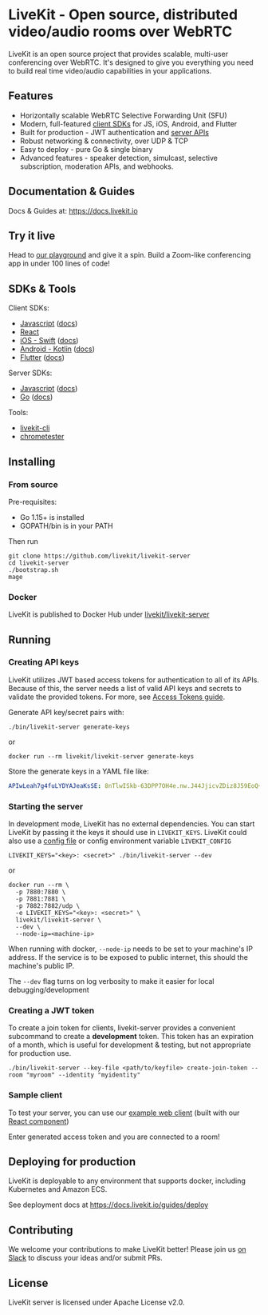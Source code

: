 # LiveKit - Open source, distributed video/audio rooms over WebRTC

LiveKit is an open source project that provides scalable, multi-user conferencing over WebRTC. It's designed to give you
everything you need to build real time video/audio capabilities in your applications.

## Features

- Horizontally scalable WebRTC Selective Forwarding Unit (SFU)
- Modern, full-featured [client SDKs](https://docs.livekit.io/references/client-sdks/) for JS, iOS, Android, and Flutter
- Built for production - JWT authentication and [server APIs](https://docs.livekit.io/guides/server-api)
- Robust networking & connectivity, over UDP & TCP
- Easy to deploy - pure Go & single binary
- Advanced features - speaker detection, simulcast, selective subscription, moderation APIs, and webhooks.

## Documentation & Guides

Docs & Guides at: https://docs.livekit.io

## Try it live

Head to [our playground](https://livekit.io/playground) and give it a spin. Build a Zoom-like conferencing app in under
100 lines of code!

## SDKs & Tools

Client SDKs:

- [Javascript](https://github.com/livekit/client-sdk-js) ([docs](https://docs.livekit.io/client-sdk-js/))
- [React](https://github.com/livekit/livekit-react)
- [iOS - Swift](https://github.com/livekit/client-sdk-ios) ([docs](https://docs.livekit.io/client-sdk-ios/))
- [Android - Kotlin](https://github.com/livekit/client-sdk-android) ([docs](https://docs.livekit.io/client-sdk-android/))
- [Flutter](https://github.com/livekit/client-sdk-flutter) ([docs](https://docs.livekit.io/client-sdk-flutter/))

Server SDKs:

- [Javascript](https://github.com/livekit/server-sdk-js) ([docs](https://docs.livekit.io/server-sdk-js/))
- [Go](https://github.com/livekit/server-sdk-go) ([docs](https://pkg.go.dev/github.com/livekit/server-sdk-go))

Tools:

- [livekit-cli](https://github.com/livekit/livekit-cli)
- [chrometester](https://github.com/livekit/chrometester)

## Installing

### From source

Pre-requisites:

* Go 1.15+ is installed
* GOPATH/bin is in your PATH

Then run

```shell
git clone https://github.com/livekit/livekit-server
cd livekit-server
./bootstrap.sh
mage
```

### Docker

LiveKit is published to Docker Hub under [livekit/livekit-server](https://hub.docker.com/r/livekit/livekit-server)

## Running

### Creating API keys

LiveKit utilizes JWT based access tokens for authentication to all of its APIs. Because of this, the server needs a list
of valid API keys and secrets to validate the provided tokens. For more,
see [Access Tokens guide](https://docs.livekit.io/guides/access-tokens).

Generate API key/secret pairs with:

```shell
./bin/livekit-server generate-keys
```

or

```shell
docker run --rm livekit/livekit-server generate-keys
```

Store the generate keys in a YAML file like:

```yaml
APIwLeah7g4fuLYDYAJeaKsSE: 8nTlwISkb-63DPP7OH4e.nw.J44JjicvZDiz8J59EoQ+
```

### Starting the server

In development mode, LiveKit has no external dependencies. You can start LiveKit by passing it the keys it should use
in `LIVEKIT_KEYS`. LiveKit could also use a [config file](config-sample.yaml) or config environment
variable `LIVEKIT_CONFIG`

```shell
LIVEKIT_KEYS="<key>: <secret>" ./bin/livekit-server --dev
```

or

```shell
docker run --rm \
  -p 7880:7880 \
  -p 7881:7881 \
  -p 7882:7882/udp \
  -e LIVEKIT_KEYS="<key>: <secret>" \
  livekit/livekit-server \
  --dev \
  --node-ip=<machine-ip>
```

When running with docker, `--node-ip` needs to be set to your machine's IP address. If the service is to be exposed to
public internet, this should the machine's public IP.

The `--dev` flag turns on log verbosity to make it easier for local debugging/development

### Creating a JWT token

To create a join token for clients, livekit-server provides a convenient subcommand to create a **development** token.
This token has an expiration of a month, which is useful for development & testing, but not appropriate for production
use.

```shell
./bin/livekit-server --key-file <path/to/keyfile> create-join-token --room "myroom" --identity "myidentity"
```

### Sample client

To test your server, you can use our [example web client](https://example.livekit.io/)
(built with our [React component](https://github.com/livekit/livekit-react))

Enter generated access token and you are connected to a room!

## Deploying for production

LiveKit is deployable to any environment that supports docker, including Kubernetes and Amazon ECS.

See deployment docs at https://docs.livekit.io/guides/deploy

## Contributing

We welcome your contributions to make LiveKit better! Please join
us [on Slack](https://join.slack.com/t/livekit-users/shared_invite/zt-rrdy5abr-5pZ1wW8pXEkiQxBzFiXPUg) to discuss your
ideas and/or submit PRs.

## License

LiveKit server is licensed under Apache License v2.0.

